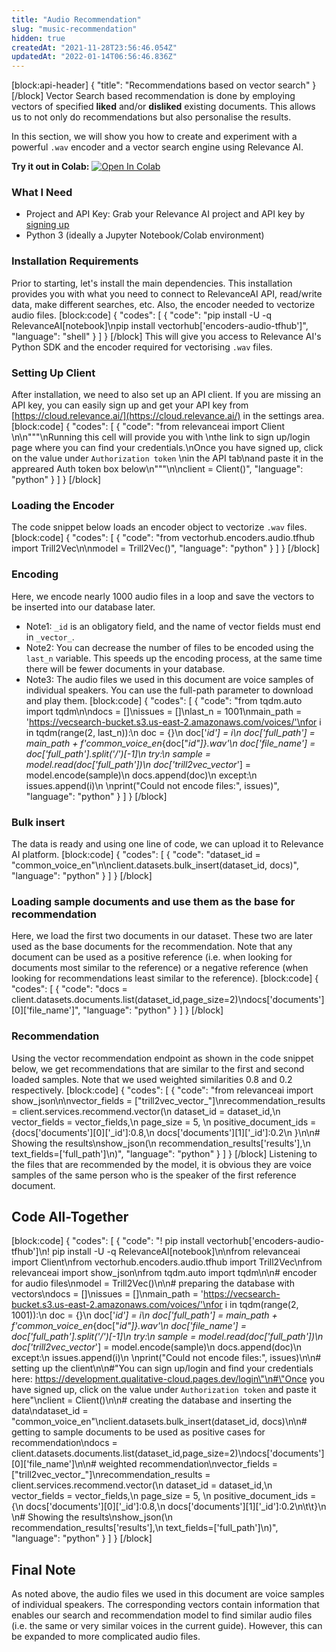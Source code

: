 ```yaml
---
title: "Audio Recommendation"
slug: "music-recommendation"
hidden: true
createdAt: "2021-11-28T23:56:46.054Z"
updatedAt: "2022-01-14T06:56:46.836Z"
---
```

[block:api-header]
{
  "title": "Recommendations based on vector search"
}
[/block]
Vector Search based recommendation is done by employing vectors of specified **liked** and/or **disliked** existing documents. This allows us to not only do recommendations but also personalise the results.

In this section, we will show you how to create and experiment with a powerful `.wav` encoder and a vector search engine using Relevance AI.

**Try it out in Colab:** [![Open In Colab](https://colab.research.google.com/assets/colab-badge.svg)](https://colab.research.google.com/drive/1m5N1Ekh0KiMZdDESN5zYT-ugr1fwVlDW?usp=sharing)

### What I Need
* Project and API Key: Grab your Relevance AI project and API key by [signing up](https://cloud.relevance.ai/ )
* Python 3 (ideally a Jupyter Notebook/Colab environment)

### Installation Requirements

Prior to starting, let's install the main dependencies. This installation provides you with what you need to connect to RelevanceAI API, read/write data, make different searches, etc. Also, the encoder needed to vectorize audio files.
[block:code]
{
  "codes": [
    {
      "code": "pip install -U -q RelevanceAI[notebook]\npip install vectorhub['encoders-audio-tfhub']",
      "language": "shell"
    }
  ]
}
[/block]
This will give you access to Relevance AI's Python SDK and the encoder required for vectorising `.wav` files.

### Setting Up Client

After installation, we need to also set up an API client. If you are missing an API key, you can easily sign up and get your API key from [https://cloud.relevance.ai/](https://cloud.relevance.ai/) in the settings area.
[block:code]
{
  "codes": [
    {
      "code": "from relevanceai import Client \n\n\"\"\"\nRunning this cell will provide you with \nthe link to sign up/login page where you can find your credentials.\nOnce you have signed up, click on the value under `Authorization token` \nin the API tab\nand paste it in the appreared Auth token box below\n\"\"\"\n\nclient = Client()",
      "language": "python"
    }
  ]
}
[/block]
### Loading the Encoder
The code snippet below loads an encoder object to vectorize `.wav` files.
[block:code]
{
  "codes": [
    {
      "code": "from vectorhub.encoders.audio.tfhub import Trill2Vec\n\nmodel = Trill2Vec()",
      "language": "python"
    }
  ]
}
[/block]
### Encoding

Here, we encode nearly 1000 audio files in a loop and save the vectors to be inserted into our database later.
* Note1: `_id` is an obligatory field, and the name of vector fields must end in `_vector_`.
* Note2: You can decrease the number of files to be encoded using the `last_n` variable. This speeds up the encoding process, at the same time there will be fewer documents in your database.
* Note3: The audio files we used in this document are voice samples of individual speakers. You can use the full-path parameter to download and play them.
[block:code]
{
  "codes": [
    {
      "code": "from tqdm.auto import tqdm\n\ndocs = []\nissues = []\nlast_n = 1001\nmain_path = 'https://vecsearch-bucket.s3.us-east-2.amazonaws.com/voices/'\nfor i in tqdm(range(2, last_n)):\n  doc = {}\n  doc['_id'] = i\n  doc['full_path'] = main_path + f'common_voice_en_{doc[\"_id\"]}.wav'\n  doc['file_name'] =  doc['full_path'].split('/')[-1]\n  try:\n    sample = model.read(doc['full_path'])\n    doc['trill2vec_vector_'] = model.encode(sample)\n    docs.append(doc)\n  except:\n    issues.append(i)\n    \nprint(\"Could not encode files:\", issues)",
      "language": "python"
    }
  ]
}
[/block]
### Bulk insert

The data is ready and using one line of code, we can upload it to Relevance AI platform.
[block:code]
{
  "codes": [
    {
      "code": "dataset_id = \"common_voice_en\"\n\nclient.datasets.bulk_insert(dataset_id, docs)",
      "language": "python"
    }
  ]
}
[/block]
### Loading sample documents and use them as the base for recommendation
Here, we load the first two documents in our dataset. These two are later used as the base documents for the recommendation. Note that any document can be used as a positive reference (i.e. when looking for documents most similar to the reference) or a negative reference (when looking for recommendations least similar to the reference).
[block:code]
{
  "codes": [
    {
      "code": "docs = client.datasets.documents.list(dataset_id,page_size=2)\ndocs['documents'][0]['file_name']",
      "language": "python"
    }
  ]
}
[/block]
### Recommendation

Using the vector recommendation endpoint as shown in the code snippet below, we get recommendations that are similar to the first and second loaded samples. Note that we used weighted similarities 0.8 and 0.2 respectively.
[block:code]
{
  "codes": [
    {
      "code": "from relevanceai import show_json\n\nvector_fields = [\"trill2vec_vector_\"]\nrecommendation_results = client.services.recommend.vector(\n    dataset_id = dataset_id,\n    vector_fields = vector_fields,\n    page_size = 5, \n    positive_document_ids = {docs['documents'][0]['_id']:0.8,\n                             docs['documents'][1]['_id']:0.2\n                            }\n\n# Showing the results\nshow_json(\n    recommendation_results['results'],\n    text_fields=['full_path']\n)",
      "language": "python"
    }
  ]
}
[/block]
Listening to the files that are recommended by the model, it is obvious they are voice samples of the same person who is the speaker of the first reference document.

## Code All-Together
[block:code]
{
  "codes": [
    {
      "code": "! pip install vectorhub['encoders-audio-tfhub']\n! pip install -U -q RelevanceAI[notebook]\n\nfrom relevanceai import Client\nfrom vectorhub.encoders.audio.tfhub import Trill2Vec\nfrom relevanceai import show_json\nfrom tqdm.auto import tqdm\n\n# encoder for audio files\nmodel = Trill2Vec()\n\n# preparing the database with vectors\ndocs = []\nissues = []\nmain_path = 'https://vecsearch-bucket.s3.us-east-2.amazonaws.com/voices/'\nfor i in tqdm(range(2, 1001)):\n  doc = {}\n  doc['_id'] = i\n  doc['full_path'] = main_path + f'common_voice_en_{doc[\"_id\"]}.wav'\n  doc['file_name'] =  doc['full_path'].split('/')[-1]\n  try:\n    sample = model.read(doc['full_path'])\n    doc['trill2vec_vector_'] = model.encode(sample)\n    docs.append(doc)\n  except:\n    issues.append(i)\n    \nprint(\"Could not encode files:\", issues)\n\n# setting up the client\n\n#\"You can sign up/login and find your credentials here: https://development.qualitative-cloud.pages.dev/login\"\n#\"Once you have signed up, click on the value under `Authorization token` and paste it here\"\nclient = Client()\n\n# creating the database and inserting the data\ndataset_id = \"common_voice_en\"\nclient.datasets.bulk_insert(dataset_id, docs)\n\n# getting to sample documents to be used as positive cases for recommendation\ndocs = client.datasets.documents.list(dataset_id,page_size=2)\ndocs['documents'][0]['file_name']\n\n# weighted recommendation\nvector_fields = [\"trill2vec_vector_\"]\nrecommendation_results = client.services.recommend.vector(\n    dataset_id = dataset_id,\n    vector_fields = vector_fields,\n    page_size = 5, \n    positive_document_ids = {\n      docs['documents'][0]['_id']:0.8,\n      docs['documents'][1]['_id']:0.2\n\t\t}\n  \n# Showing the results\nshow_json(\n    recommendation_results['results'],\n    text_fields=['full_path']\n)",
      "language": "python"
    }
  ]
}
[/block]
## Final Note

As noted above, the audio files we used in this document are voice samples of individual speakers. The corresponding vectors contain information that enables our search and recommendation model to find similar audio files (i.e. the same or very similar voices in the current guide). However, this can be expanded to more complicated audio files.
